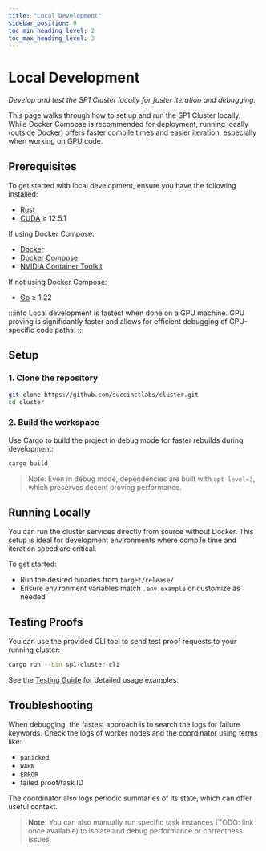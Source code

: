 ```yaml
---
title: "Local Development"
sidebar_position: 0
toc_min_heading_level: 2
toc_max_heading_level: 3
---
```


# Local Development

*Develop and test the SP1 Cluster locally for faster iteration and debugging.*

This page walks through how to set up and run the SP1 Cluster locally. While Docker Compose is recommended for deployment, running locally (outside Docker) offers faster compile times and easier iteration, especially when working on GPU code.

## Prerequisites

To get started with local development, ensure you have the following installed:

- [Rust](https://www.rust-lang.org/tools/install)
- [CUDA](https://developer.nvidia.com/cuda-downloads) ≥ 12.5.1

If using Docker Compose:
- [Docker](https://docs.docker.com/get-docker/)
- [Docker Compose](https://docs.docker.com/compose/install/)
- [NVIDIA Container Toolkit](https://docs.nvidia.com/datacenter/cloud-native/container-toolkit/install-guide.html)

If not using Docker Compose:
- [Go](https://golang.org/dl/) ≥ 1.22

:::info
Local development is fastest when done on a GPU machine. GPU proving is significantly faster and allows for efficient debugging of GPU-specific code paths.
:::

## Setup

### 1. Clone the repository

```bash
git clone https://github.com/succinctlabs/cluster.git
cd cluster
```

### 2. Build the workspace

Use Cargo to build the project in debug mode for faster rebuilds during development:

```bash
cargo build
```

> Note: Even in debug mode, dependencies are built with `opt-level=3`, which preserves decent proving performance.

## Running Locally

You can run the cluster services directly from source without Docker. This setup is ideal for development environments where compile time and iteration speed are critical.

To get started:

- Run the desired binaries from `target/release/`
- Ensure environment variables match `.env.example` or customize as needed

## Testing Proofs

You can use the provided CLI tool to send test proof requests to your running cluster:

```bash
cargo run --bin sp1-cluster-cli
```

See the [Testing Guide](./deployment/testing) for detailed usage examples.

## Troubleshooting

When debugging, the fastest approach is to search the logs for failure keywords. Check the logs of worker nodes and the coordinator using terms like:

- `panicked`
- `WARN`
- `ERROR`
- failed proof/task ID

The coordinator also logs periodic summaries of its state, which can offer useful context.

> **Note:** You can also manually run specific task instances (TODO: link once available) to isolate and debug performance or correctness issues.
